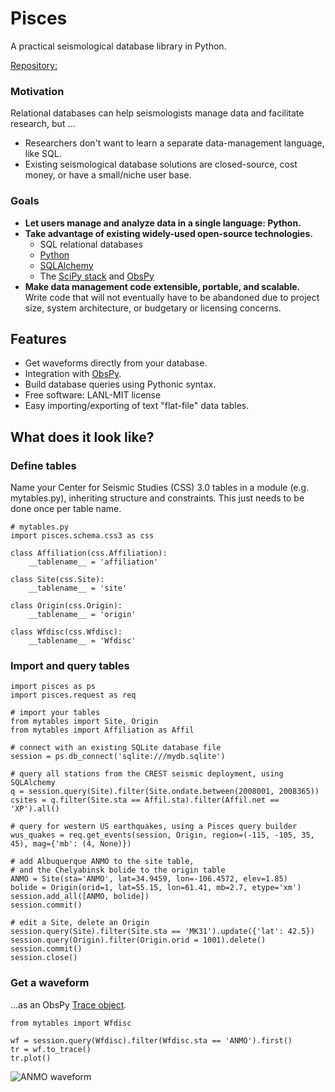 # Pisces

A practical seismological database library in Python.

[Repository: ](https://github.com/jkmacc-LANL/pisces)

### Motivation

Relational databases can help seismologists manage data and facilitate research, but ...

* Researchers don't want to learn a separate data-management language, like SQL.  
* Existing seismological database solutions are closed-source, cost money, or have a small/niche user base.

### Goals

* **Let users manage and analyze data in a single language: Python.**  
* **Take advantage of existing widely-used open-source technologies.**  
    * SQL relational databases
    * [Python](http://www.python.org)
    * [SQLAlchemy](http://www.sqlalchemy.org)
    * The [SciPy stack](http://www.scipy.org/about.html) and [ObsPy](http://www.obspy.org)
* **Make data management code extensible, portable, and scalable.**  
  Write code that will not eventually have to be abandoned due to project size, system architecture, or budgetary or licensing concerns.

## Features

* Get waveforms directly from your database.
* Integration with [ObsPy](www.obspy.org).
* Build database queries using Pythonic syntax.
* Free software: LANL-MIT license
* Easy importing/exporting of text "flat-file" data tables.

## What does it look like?

### Define tables

Name your Center for Seismic Studies (CSS) 3.0 tables in a module (e.g. mytables.py),
inheriting structure and constraints.
This just needs to be done once per table name.


    # mytables.py 
    import pisces.schema.css3 as css
    
    class Affiliation(css.Affiliation):
        __tablename__ = 'affiliation'
    
    class Site(css.Site):
        __tablename__ = 'site'
    
    class Origin(css.Origin):
        __tablename__ = 'origin'
    
    class Wfdisc(css.Wfdisc):
        __tablename__ = 'Wfdisc'

### Import and query tables


    import pisces as ps
    import pisces.request as req

    # import your tables
    from mytables import Site, Origin
    from mytables import Affiliation as Affil

    # connect with an existing SQLite database file
    session = ps.db_connect('sqlite:///mydb.sqlite')
    
    # query all stations from the CREST seismic deployment, using SQLAlchemy
    q = session.query(Site).filter(Site.ondate.between(2008001, 2008365))
    csites = q.filter(Site.sta == Affil.sta).filter(Affil.net == 'XP').all()
    
    # query for western US earthquakes, using a Pisces query builder
    wus_quakes = req.get_events(session, Origin, region=(-115, -105, 35, 45), mag={'mb': (4, None)})
    
    # add Albuquerque ANMO to the site table, 
    # and the Chelyabinsk bolide to the origin table
    ANMO = Site(sta='ANMO', lat=34.9459, lon=-106.4572, elev=1.85)
    bolide = Origin(orid=1, lat=55.15, lon=61.41, mb=2.7, etype='xm')
    session.add_all([ANMO, bolide])
    session.commit()
    
    # edit a Site, delete an Origin
    session.query(Site).filter(Site.sta == 'MK31').update({'lat': 42.5})
    session.query(Origin).filter(Origin.orid = 1001).delete()
    session.commit()
    session.close()

### Get a waveform 

...as an ObsPy [Trace object](http://docs.obspy.org/packages/autogen/obspy.core.trace.Trace.html#obspy.core.trace.Trace).

    from mytables import Wfdisc  

    wf = session.query(Wfdisc).filter(Wfdisc.sta == 'ANMO').first()  
    tr = wf.to_trace()  
    tr.plot()  

![ANMO waveform](https://raw.github.com/jkmacc-LANL/pisces/master/docs/data/ANMO.png "ANMO waveform")
